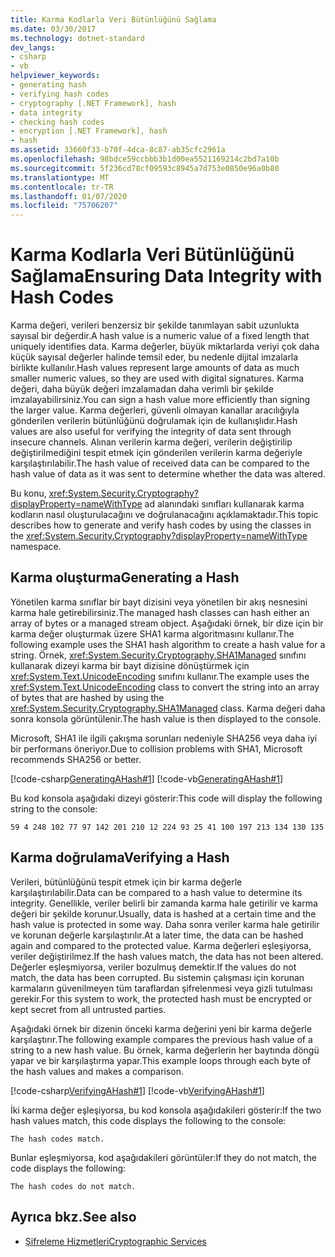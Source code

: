 ```yaml
---
title: Karma Kodlarla Veri Bütünlüğünü Sağlama
ms.date: 03/30/2017
ms.technology: dotnet-standard
dev_langs:
- csharp
- vb
helpviewer_keywords:
- generating hash
- verifying hash codes
- cryptography [.NET Framework], hash
- data integrity
- checking hash codes
- encryption [.NET Framework], hash
- hash
ms.assetid: 33660f33-b70f-4dca-8c87-ab35cfc2961a
ms.openlocfilehash: 98bdce59ccbbb3b1d00ea5521169214c2bd7a10b
ms.sourcegitcommit: 5f236cd78cf09593c8945a7d753e0850e96a0b80
ms.translationtype: MT
ms.contentlocale: tr-TR
ms.lasthandoff: 01/07/2020
ms.locfileid: "75706207"
---
```

# <a name="ensuring-data-integrity-with-hash-codes"></a><span data-ttu-id="3cee6-102">Karma Kodlarla Veri Bütünlüğünü Sağlama</span><span class="sxs-lookup"><span data-stu-id="3cee6-102">Ensuring Data Integrity with Hash Codes</span></span>
<span data-ttu-id="3cee6-103">Karma değeri, verileri benzersiz bir şekilde tanımlayan sabit uzunlukta sayısal bir değerdir.</span><span class="sxs-lookup"><span data-stu-id="3cee6-103">A hash value is a numeric value of a fixed length that uniquely identifies data.</span></span> <span data-ttu-id="3cee6-104">Karma değerler, büyük miktarlarda veriyi çok daha küçük sayısal değerler halinde temsil eder, bu nedenle dijital imzalarla birlikte kullanılır.</span><span class="sxs-lookup"><span data-stu-id="3cee6-104">Hash values represent large amounts of data as much smaller numeric values, so they are used with digital signatures.</span></span> <span data-ttu-id="3cee6-105">Karma değeri, daha büyük değeri imzalamadan daha verimli bir şekilde imzalayabilirsiniz.</span><span class="sxs-lookup"><span data-stu-id="3cee6-105">You can sign a hash value more efficiently than signing the larger value.</span></span> <span data-ttu-id="3cee6-106">Karma değerleri, güvenli olmayan kanallar aracılığıyla gönderilen verilerin bütünlüğünü doğrulamak için de kullanışlıdır.</span><span class="sxs-lookup"><span data-stu-id="3cee6-106">Hash values are also useful for verifying the integrity of data sent through insecure channels.</span></span> <span data-ttu-id="3cee6-107">Alınan verilerin karma değeri, verilerin değiştirilip değiştirilmediğini tespit etmek için gönderilen verilerin karma değeriyle karşılaştırılabilir.</span><span class="sxs-lookup"><span data-stu-id="3cee6-107">The hash value of received data can be compared to the hash value of data as it was sent to determine whether the data was altered.</span></span>  
  
 <span data-ttu-id="3cee6-108">Bu konu, <xref:System.Security.Cryptography?displayProperty=nameWithType> ad alanındaki sınıfları kullanarak karma kodların nasıl oluşturulacağını ve doğrulanacağını açıklamaktadır.</span><span class="sxs-lookup"><span data-stu-id="3cee6-108">This topic describes how to generate and verify hash codes by using the classes in the <xref:System.Security.Cryptography?displayProperty=nameWithType> namespace.</span></span>  
  
## <a name="generating-a-hash"></a><span data-ttu-id="3cee6-109">Karma oluşturma</span><span class="sxs-lookup"><span data-stu-id="3cee6-109">Generating a Hash</span></span>  
 <span data-ttu-id="3cee6-110">Yönetilen karma sınıflar bir bayt dizisini veya yönetilen bir akış nesnesini karma hale getirebilirsiniz.</span><span class="sxs-lookup"><span data-stu-id="3cee6-110">The managed hash classes can hash either an array of bytes or a managed stream object.</span></span> <span data-ttu-id="3cee6-111">Aşağıdaki örnek, bir dize için bir karma değer oluşturmak üzere SHA1 karma algoritmasını kullanır.</span><span class="sxs-lookup"><span data-stu-id="3cee6-111">The following example uses the SHA1 hash algorithm to create a hash value for a string.</span></span> <span data-ttu-id="3cee6-112">Örnek, <xref:System.Security.Cryptography.SHA1Managed> sınıfını kullanarak dizeyi karma bir bayt dizisine dönüştürmek için <xref:System.Text.UnicodeEncoding> sınıfını kullanır.</span><span class="sxs-lookup"><span data-stu-id="3cee6-112">The example uses the <xref:System.Text.UnicodeEncoding> class to convert the string into an array of bytes that are hashed by using the <xref:System.Security.Cryptography.SHA1Managed> class.</span></span> <span data-ttu-id="3cee6-113">Karma değeri daha sonra konsola görüntülenir.</span><span class="sxs-lookup"><span data-stu-id="3cee6-113">The hash value is then displayed to the console.</span></span>  

 <span data-ttu-id="3cee6-114">Microsoft, SHA1 ile ilgili çakışma sorunları nedeniyle SHA256 veya daha iyi bir performans öneriyor.</span><span class="sxs-lookup"><span data-stu-id="3cee6-114">Due to collision problems with SHA1, Microsoft recommends SHA256 or better.</span></span>
  
 [!code-csharp[GeneratingAHash#1](../../../samples/snippets/csharp/VS_Snippets_CLR/generatingahash/cs/program.cs#1)]
 [!code-vb[GeneratingAHash#1](../../../samples/snippets/visualbasic/VS_Snippets_CLR/generatingahash/vb/program.vb#1)]  
  
 <span data-ttu-id="3cee6-115">Bu kod konsola aşağıdaki dizeyi gösterir:</span><span class="sxs-lookup"><span data-stu-id="3cee6-115">This code will display the following string to the console:</span></span>  
  
 `59 4 248 102 77 97 142 201 210 12 224 93 25 41 100 197 213 134 130 135`  
  
## <a name="verifying-a-hash"></a><span data-ttu-id="3cee6-116">Karma doğrulama</span><span class="sxs-lookup"><span data-stu-id="3cee6-116">Verifying a Hash</span></span>  
 <span data-ttu-id="3cee6-117">Verileri, bütünlüğünü tespit etmek için bir karma değerle karşılaştırılabilir.</span><span class="sxs-lookup"><span data-stu-id="3cee6-117">Data can be compared to a hash value to determine its integrity.</span></span> <span data-ttu-id="3cee6-118">Genellikle, veriler belirli bir zamanda karma hale getirilir ve karma değeri bir şekilde korunur.</span><span class="sxs-lookup"><span data-stu-id="3cee6-118">Usually, data is hashed at a certain time and the hash value is protected in some way.</span></span> <span data-ttu-id="3cee6-119">Daha sonra veriler karma hale getirilir ve korunan değerle karşılaştırılır.</span><span class="sxs-lookup"><span data-stu-id="3cee6-119">At a later time, the data can be hashed again and compared to the protected value.</span></span> <span data-ttu-id="3cee6-120">Karma değerleri eşleşiyorsa, veriler değiştirilmez.</span><span class="sxs-lookup"><span data-stu-id="3cee6-120">If the hash values match, the data has not been altered.</span></span> <span data-ttu-id="3cee6-121">Değerler eşleşmiyorsa, veriler bozulmuş demektir.</span><span class="sxs-lookup"><span data-stu-id="3cee6-121">If the values do not match, the data has been corrupted.</span></span> <span data-ttu-id="3cee6-122">Bu sistemin çalışması için korunan karmaların güvenilmeyen tüm taraflardan şifrelenmesi veya gizli tutulması gerekir.</span><span class="sxs-lookup"><span data-stu-id="3cee6-122">For this system to work, the protected hash must be encrypted or kept secret from all untrusted parties.</span></span>  
  
 <span data-ttu-id="3cee6-123">Aşağıdaki örnek bir dizenin önceki karma değerini yeni bir karma değerle karşılaştırır.</span><span class="sxs-lookup"><span data-stu-id="3cee6-123">The following example compares the previous hash value of a string to a new hash value.</span></span> <span data-ttu-id="3cee6-124">Bu örnek, karma değerlerin her baytında döngü yapar ve bir karşılaştırma yapar.</span><span class="sxs-lookup"><span data-stu-id="3cee6-124">This example loops through each byte of the hash values and makes a comparison.</span></span>  
  
 [!code-csharp[VerifyingAHash#1](../../../samples/snippets/csharp/VS_Snippets_CLR/verifyingahash/cs/program.cs#1)]
 [!code-vb[VerifyingAHash#1](../../../samples/snippets/visualbasic/VS_Snippets_CLR/verifyingahash/vb/program.vb#1)]  
  
 <span data-ttu-id="3cee6-125">İki karma değer eşleşiyorsa, bu kod konsola aşağıdakileri gösterir:</span><span class="sxs-lookup"><span data-stu-id="3cee6-125">If the two hash values match, this code displays the following to the console:</span></span>  
  
```console  
The hash codes match.  
```  
  
 <span data-ttu-id="3cee6-126">Bunlar eşleşmiyorsa, kod aşağıdakileri görüntüler:</span><span class="sxs-lookup"><span data-stu-id="3cee6-126">If they do not match, the code displays the following:</span></span>  
  
```console  
The hash codes do not match.  
```  
  
## <a name="see-also"></a><span data-ttu-id="3cee6-127">Ayrıca bkz.</span><span class="sxs-lookup"><span data-stu-id="3cee6-127">See also</span></span>

- [<span data-ttu-id="3cee6-128">Şifreleme Hizmetleri</span><span class="sxs-lookup"><span data-stu-id="3cee6-128">Cryptographic Services</span></span>](../../../docs/standard/security/cryptographic-services.md)
